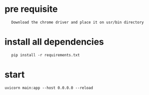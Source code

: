  # pre requisite
 ```
    Download the chrome driver and place it on usr/bin directory
 ```

 # install all dependencies
 ```
    pip install -r requirements.txt
 ```

 # start
 ```
 uvicorn main:app --host 0.0.0.0 --reload 
 ```